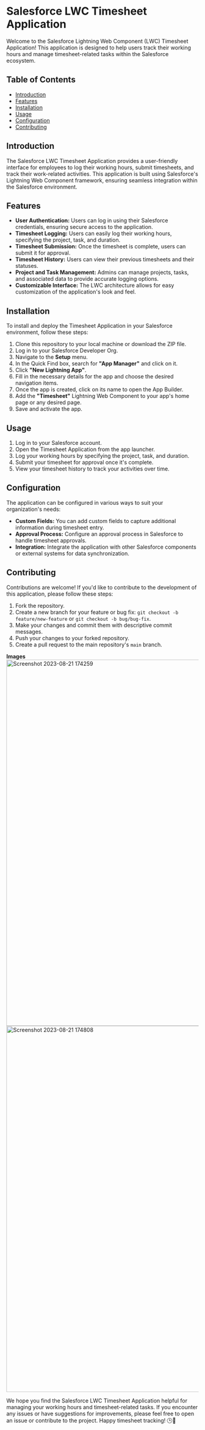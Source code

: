 # Salesforce LWC Timesheet Application

Welcome to the Salesforce Lightning Web Component (LWC) Timesheet Application! This application is designed to help users track their working hours and manage timesheet-related tasks within the Salesforce ecosystem.

## Table of Contents

- [Introduction](#introduction)
- [Features](#features)
- [Installation](#installation)
- [Usage](#usage)
- [Configuration](#configuration)
- [Contributing](#contributing)

## Introduction

The Salesforce LWC Timesheet Application provides a user-friendly interface for employees to log their working hours, submit timesheets, and track their work-related activities. This application is built using Salesforce's Lightning Web Component framework, ensuring seamless integration within the Salesforce environment.

## Features

- **User Authentication:** Users can log in using their Salesforce credentials, ensuring secure access to the application.
- **Timesheet Logging:** Users can easily log their working hours, specifying the project, task, and duration.
- **Timesheet Submission:** Once the timesheet is complete, users can submit it for approval.
- **Timesheet History:** Users can view their previous timesheets and their statuses.
- **Project and Task Management:** Admins can manage projects, tasks, and associated data to provide accurate logging options.
- **Customizable Interface:** The LWC architecture allows for easy customization of the application's look and feel.

## Installation

To install and deploy the Timesheet Application in your Salesforce environment, follow these steps:

1. Clone this repository to your local machine or download the ZIP file.
2. Log in to your Salesforce Developer Org.
3. Navigate to the **Setup** menu.
4. In the Quick Find box, search for **"App Manager"** and click on it.
5. Click **"New Lightning App"**.
6. Fill in the necessary details for the app and choose the desired navigation items.
7. Once the app is created, click on its name to open the App Builder.
8. Add the **"Timesheet"** Lightning Web Component to your app's home page or any desired page.
9. Save and activate the app.

## Usage

1. Log in to your Salesforce account.
2. Open the Timesheet Application from the app launcher.
3. Log your working hours by specifying the project, task, and duration.
4. Submit your timesheet for approval once it's complete.
5. View your timesheet history to track your activities over time.

## Configuration

The application can be configured in various ways to suit your organization's needs:

- **Custom Fields:** You can add custom fields to capture additional information during timesheet entry.
- **Approval Process:** Configure an approval process in Salesforce to handle timesheet approvals.
- **Integration:** Integrate the application with other Salesforce components or external systems for data synchronization.

## Contributing

Contributions are welcome! If you'd like to contribute to the development of this application, please follow these steps:

1. Fork the repository.
2. Create a new branch for your feature or bug fix: `git checkout -b feature/new-feature` or `git checkout -b bug/bug-fix`.
3. Make your changes and commit them with descriptive commit messages.
4. Push your changes to your forked repository.
5. Create a pull request to the main repository's `main` branch.

**Images**
<img width="960" alt="Screenshot 2023-08-21 174259" src="https://github.com/snehagopal/Timesheet-Application/assets/58037849/9edea3d2-e913-4e81-a209-498b9fbeb764">
<img width="960" alt="Screenshot 2023-08-21 174808" src="https://github.com/snehagopal/Timesheet-Application/assets/58037849/7937864a-b565-4b17-8c38-8671ec9d3950">




We hope you find the Salesforce LWC Timesheet Application helpful for managing your working hours and timesheet-related tasks. If you encounter any issues or have suggestions for improvements, please feel free to open an issue or contribute to the project. Happy timesheet tracking! 🕒🚀
